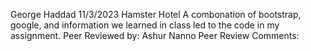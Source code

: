 George Haddad
11/3/2023
Hamster Hotel
A combonation of bootstrap, google, and information we learned in class led to the code in my assignment.
Peer Reviewed by: Ashur Nanno
Peer Review Comments: 
